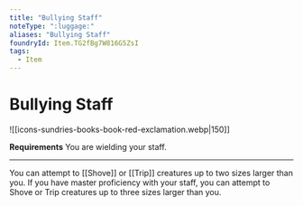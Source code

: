 ```yaml
---
title: "Bullying Staff"
noteType: ":luggage:"
aliases: "Bullying Staff"
foundryId: Item.TG2fBg7W816G5ZsI
tags:
  - Item
---
```


# Bullying Staff
![[icons-sundries-books-book-red-exclamation.webp|150]]

**Requirements** You are wielding your staff.

* * *

You can attempt to [[Shove]] or [[Trip]] creatures up to two sizes larger than you. If you have master proficiency with your staff, you can attempt to Shove or Trip creatures up to three sizes larger than you.
